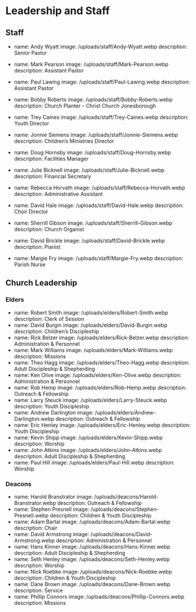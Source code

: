 # Leadership and Staff

## Staff

- name: Andy Wyatt
  image: /uploads/staff/Andy-Wyatt.webp
  description: Senior Pastor

- name: Mark Pearson
  image: /uploads/staff/Mark-Pearson.webp
  description: Assistant Pastor

- name: Paul Lawing
  image: /uploads/staff/Paul-Lawing.webp
  description: Assistant Pastor

- name: Bobby Roberts
  image: /uploads/staff/Bobby-Roberts.webp
  description: Church Planter – Christ Church Jonesborough

- name: Trey Caines
  image: /uploads/staff/Trey-Caines.webp
  description: Youth Director

- name: Jonnie Siemens
  image: /uploads/staff/Jonnie-Siemens.webp
  description: Children’s Ministries Director

- name: Doug Hornsby
  image: /uploads/staff/Doug-Hornsby.webp
  description: Facilities Manager

- name: Julie Bicknell
  image: /uploads/staff/Julie-Bicknell.webp
  description: Financial Secretary

- name: Rebecca Horvath
  image: /uploads/staff/Rebecca-Horvath.webp
  description: Administrative Assistant

- name: David Hale
  image: /uploads/staff/David-Hale.webp
  description: Choir Director

- name: Sherrill Gibson
  image: /uploads/staff/Sherrill-Gibson.webp
  description: Church Organist

- name: David Brickle
  image: /uploads/staff/David-Brickle.webp
  description: Pianist

- name: Margie Fry
  image: /uploads/staff/Margie-Fry.webp
  description: Parish Nurse

## Church Leadership

### Elders

- name: Robert Smith
  image: /uploads/elders/Robert-Smith.webp
  description: Clerk of Session
- name: David Burgin
  image: /uploads/elders/David-Burgin.webp
  description: Children’s Discipleship
- name: Rick Belzer
  image: /uploads/elders/Rick-Belzer.webp
  description: Administration & Personnel
- name: Mark Williams
  image: /uploads/elders/Mark-Williams.webp
  description: Missions
- name: Theo Hagg
  image: /uploads/elders/Theo-Hagg.webp
  description: Adult Discipleship & Shepherding
- name: Ken Olive
  image: /uploads/elders/Ken-Olive.webp
  description: Administration & Personnel
- name: Rob Hemp
  image: /uploads/elders/Rob-Hemp.webp
  description: Outreach & Fellowship
- name: Larry Steuck
  image: /uploads/elders/Larry-Steuck.webp
  description: Youth Discipleship
- name: Andrew Darlington
  image: /uploads/elders/Andrew-Darlington.webp
  description: Outreach & Fellowship
- name: Eric Henley
  image: /uploads/elders/Eric-Henley.webp
  description: Youth Discipleship
- name: Kevin Shipp
  image: /uploads/elders/Kevin-Shipp.webp
  description: Worship
- name: John Atkins
  image: /uploads/elders/John-Atkins.webp
  description: Adult Discipleship & Shepherding
- name: Paul Hill
  image: /uploads/elders/Paul-Hill.webp
  description: Worship

### Deacons

- name: Harold Branstrator
  image: /uploads/deacons/Harold-Branstrator.webp
  description: Outreach & Fellowship
- name: Stephen Presnell
  image: /uploads/deacons/Stephen-Presnell.webp
  description: Children & Youth Discipleship
- name: Adam Bartal
  image: /uploads/deacons/Adam-Bartal.webp
  description: Chair
- name: David Armstrong
  image: /uploads/deacons/David-Armstrong.webp
  description: Administration & Personnel
- name: Hans Kinner
  image: /uploads/deacons/Hans-Kinner.webp
  description: Adult Discipleship & Shepherding
- name: Seth Henley
  image: /uploads/deacons/Seth-Henley.webp
  description: Worship
- name: Nick Roebke
  image: /uploads/deacons/Nick-Roebke.webp
  description: Children & Youth Discipleship
- name: Dane Brown
  image: /uploads/deacons/Dane-Brown.webp
  description: Service
- name: Phillip Connors
  image: /uploads/deacons/Phillip-Connors.webp
  description: Missions